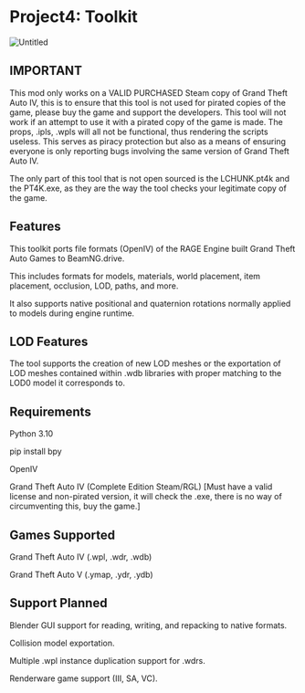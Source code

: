 # Project4: Toolkit
![Untitled](https://user-images.githubusercontent.com/122072742/216810531-f371fdc5-3dca-48b1-b5c8-b27ab0d578a2.png)


## IMPORTANT
This mod only works on a VALID PURCHASED Steam copy of Grand Theft Auto IV, this is to ensure that this tool is not used for pirated copies of the game, please buy the game and support the developers. This tool will not work if an attempt to use it with a pirated copy of the game is made. The props, .ipls, .wpls will all not be functional, thus rendering the scripts useless. This serves as piracy protection but also as a means of ensuring everyone is only reporting bugs involving the same version of Grand Theft Auto IV. 

The only part of this tool that is not open sourced is the LCHUNK.pt4k and the PT4K.exe, as they are the way the tool checks your legitimate copy of the game.

## Features

This toolkit ports file formats (OpenIV) of the RAGE Engine built Grand Theft Auto Games to BeamNG.drive.

This includes formats for models, materials, world placement, item placement, occlusion, LOD, paths, and more.

It also supports native positional and quaternion rotations normally applied to models during engine runtime. 

## LOD Features
The tool supports the creation of new LOD meshes or the exportation of LOD meshes contained within .wdb libraries with proper matching to the LOD0 model it corresponds to.

## Requirements
Python 3.10

pip install bpy

OpenIV

Grand Theft Auto IV (Complete Edition Steam/RGL) [Must have a valid license and non-pirated version, it will check the .exe, there is no way of circumventing this, buy the game.]

## Games Supported
Grand Theft Auto IV (.wpl, .wdr, .wdb)

Grand Theft Auto V (.ymap, .ydr, .ydb)

## Support Planned
Blender GUI support for reading, writing, and repacking to native formats.

Collision model exportation.

Multiple .wpl instance duplication support for .wdrs.

Renderware game support (III, SA, VC).
